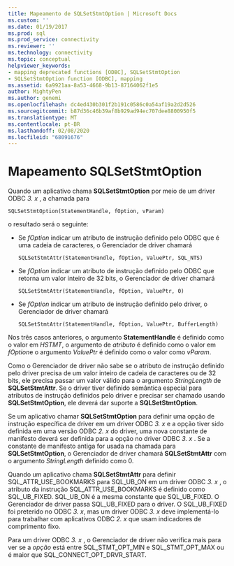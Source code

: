 ```yaml
---
title: Mapeamento de SQLSetStmtOption | Microsoft Docs
ms.custom: ''
ms.date: 01/19/2017
ms.prod: sql
ms.prod_service: connectivity
ms.reviewer: ''
ms.technology: connectivity
ms.topic: conceptual
helpviewer_keywords:
- mapping deprecated functions [ODBC], SQLSetStmtOption
- SQLSetStmtOption function [ODBC], mapping
ms.assetid: 6a9921aa-8a53-4668-9b13-87164062f1e5
author: MightyPen
ms.author: genemi
ms.openlocfilehash: dc4ed430b301f2b191c0586c0a54af19a2d2d526
ms.sourcegitcommit: b87d36c46b39af8b929ad94ec707dee8800950f5
ms.translationtype: MT
ms.contentlocale: pt-BR
ms.lasthandoff: 02/08/2020
ms.locfileid: "68091676"
---
```

# <a name="sqlsetstmtoption-mapping"></a>Mapeamento SQLSetStmtOption
Quando um aplicativo chama **SQLSetStmtOption** por meio de um driver ODBC *3. x* , a chamada para  
  
```  
SQLSetStmtOption(StatementHandle, fOption, vParam)  
```  
  
 o resultado será o seguinte:  
  
-   Se *fOption* indicar um atributo de instrução definido pelo ODBC que é uma cadeia de caracteres, o Gerenciador de driver chamará  
  
    ```  
    SQLSetStmtAttr(StatementHandle, fOption, ValuePtr, SQL_NTS)  
    ```  
  
-   Se *fOption* indicar um atributo de instrução definido pelo ODBC que retorna um valor inteiro de 32 bits, o Gerenciador de driver chamará  
  
    ```  
    SQLSetStmtAttr(StatementHandle, fOption, ValuePtr, 0)  
    ```  
  
-   Se *fOption* indicar um atributo de instrução definido pelo driver, o Gerenciador de driver chamará  
  
    ```  
    SQLSetStmtAttr(StatementHandle, fOption, ValuePtr, BufferLength)  
    ```  
  
 Nos três casos anteriores, o argumento **StatementHandle** é definido como o valor em *HSTMT*, o argumento de *atributo* é definido como o valor em *fOption*e o argumento *ValuePtr* é definido como o valor como *vParam*.  
  
 Como o Gerenciador de driver não sabe se o atributo de instrução definido pelo driver precisa de um valor inteiro de cadeia de caracteres ou de 32 bits, ele precisa passar um valor válido para o argumento *StringLength* de **SQLSetStmtAttr**. Se o driver tiver definido semântica especial para atributos de instrução definidos pelo driver e precisar ser chamado usando **SQLSetStmtOption**, ele deverá dar suporte a **SQLSetStmtOption**.  
  
 Se um aplicativo chamar **SQLSetStmtOption** para definir uma opção de instrução específica de driver em um driver ODBC *3. x* e a opção tiver sido definida em uma versão ODBC *2. x* do driver, uma nova constante de manifesto deverá ser definida para a opção no driver ODBC *3. x* . Se a constante de manifesto antiga for usada na chamada para **SQLSetStmtOption**, o Gerenciador de driver chamará **SQLSetStmtAttr** com o argumento *StringLength* definido como 0.  
  
 Quando um aplicativo chama **SQLSetStmtAttr** para definir SQL_ATTR_USE_BOOKMARKS para SQL_UB_ON em um driver ODBC *3. x* , o atributo da instrução SQL_ATTR_USE_BOOKMARKS é definido como SQL_UB_FIXED. SQL_UB_ON é a mesma constante que SQL_UB_FIXED. O Gerenciador de driver passa SQL_UB_FIXED para o driver. O SQL_UB_FIXED foi preterido no ODBC *3. x*, mas um driver ODBC *3. x* deve implementá-lo para trabalhar com aplicativos ODBC *2. x* que usam indicadores de comprimento fixo.  
  
 Para um driver ODBC *3. x* , o Gerenciador de driver não verifica mais para ver se a *opção* está entre SQL_STMT_OPT_MIN e SQL_STMT_OPT_MAX ou é maior que SQL_CONNECT_OPT_DRVR_START.
